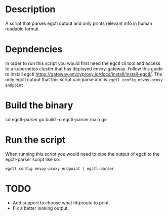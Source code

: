 # Description
A script that parses egctl output and only prints relevant info in human readable format.

# Depndencies
In order to run this script you would first need the egctl cli tool and access to a kubernetes cluster that has deployed envoy-gateway. 
Follow this guide to install egctl https://gateway.envoyproxy.io/docs/install/install-egctl/. 
The only egctl output that this script can parse atm is `egctl config envoy-proxy endpoint`.

# Build the binary
cd egctl-parser
go build -o egctl-parser main.go

# Run the script
When running this script you would need to pipe the output of egctl to the egctl-parser script like so:
```
egctl config envoy-proxy endpoint | egctl-parser
```

# TODO
- Add support to choose what httproute to print.
- Fix a better looking output.
